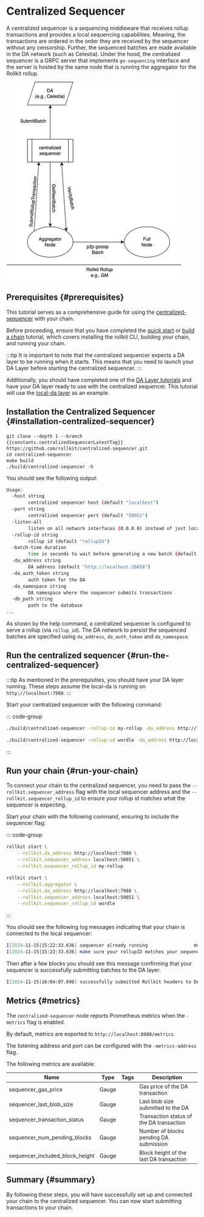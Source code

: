 # Centralized Sequencer

<!-- markdownlint-disable MD033 -->
<script setup>
import constants from '../../.vitepress/constants/constants.js'
</script>

A centralized sequencer is a sequencing middleware that receives rollup transactions and provides a local sequencing capabilities. Meaning, the transactions are ordered in the order they are received by the sequencer without any censorship. Further, the sequenced batches are made available in the DA network (such as Celestia). Under the hood, the centralized sequencer is a GRPC server that implements `go-sequencing` interface and the server is hosted by the same node that is running the aggregator for the Rollkit rollup.

![Rollkit with Centralized Sequencer](/public/img/sequencing.jpg)

## Prerequisites {#prerequisites}

This tutorial serves as a comprehensive guide for using the [centralized-sequencer](https://github.com/rollkit/centralized-sequencer) with your chain. 

Before proceeding, ensure that you have completed the [quick start](/tutorials/quick-start) or [build a chain](/tutorials/wordle) tutorial, which covers installing the rollkit CLI, building your chain, and running your chain.

:::tip
It is important to note that the centralized sequencer expects a DA layer to be running when it starts. This means that you need to launch your DA Layer before starting the centralized sequencer.
:::

Additionally, you should have completed one of the [DA Layer tutorials](../da/overview) and have your DA layer ready to use with the centralized sequencer. This tutorial will use the [local-da layer](../da/local) as an example.

## Installation the Centralized Sequencer {#installation-centralized-sequencer}

```sh-vue
git clone --depth 1 --branch {{constants.centralizedSequencerLatestTag}} https://github.com/rollkit/centralized-sequencer.git
cd centralized-sequencer
make build
./build/centralized-sequencer -h
```

You should see the following output:

```sh
Usage:
  -host string
    	centralized sequencer host (default "localhost")
  -port string
    	centralized sequencer port (default "50051")
  -listen-all
    	listen on all network interfaces (0.0.0.0) instead of just localhost
  -rollup-id string
    	rollup id (default "rollupId")
  -batch-time duration
    	time in seconds to wait before generating a new batch (default 2s)
  -da_address string
    	DA address (default "http://localhost:26658")
  -da_auth_token string
    	auth token for the DA
  -da_namespace string
    	DA namespace where the sequencer submits transactions
  -db_path string
    	path to the database
...
```

As shown by the help command, a centralized sequencer is configured to serve a rollup (via `rollup_id`). The DA network to persist the sequenced batches are specified using `da_address`, `da_auth_token` and `da_namespace`.


## Run the centralized sequencer {#run-the-centralized-sequencer}

:::tip
As mentioned in the prerequisities, you should have your DA layer running. These steps assume the local-da is running on `http://localhost:7980`.
:::

Start your centralized sequencer with the following command:

::: code-group

```sh [Quick Start]
./build/centralized-sequencer -rollup-id my-rollup -da_address http://localhost:7980
```

```sh [Build a Chain]
./build/centralized-sequencer -rollup-id wordle -da_address http://localhost:7980
```
:::


## Run your chain {#run-your-chain}

To connect your chain to the centralized sequencer, you need to pass the `--rollkit.sequencer_address` flag with the local sequencer address and the `--rollkit.sequencer_rollup_id` to ensure your rollup id matches what the sequencer is expecting.

Start your chain with the following command, ensuring to include the sequencer flag:

::: code-group

```sh [Quick Start]
rollkit start \
    --rollkit.da_address http://localhost:7980 \
    --rollkit.sequencer_address localhost:50051 \
    --rollkit.sequencer_rollup_id my-rollup
```

```sh [Wordle Chain]
rollkit start \
    --rollkit.aggregator \
    --rollkit.da_address http://localhost:7980 \
    --rollkit.sequencer_address localhost:50051 \
    --rollkit.sequencer_rollup_id wordle
```

:::

You should see the following log messages indicating that your chain is connected to the local sequencer:

```sh
I[2024-11-15|15:22:33.636] sequencer already running                 module=main address=localhost:50051
I[2024-11-15|15:22:33.636] make sure your rollupID matches your sequencer module=main rollupID=my-rollup
```

Then after a few blocks you should see this message confirming that your sequencer is successfully submitting batches to the DA layer:

```sh
I[2024-11-15|16:04:07.698] successfully submitted Rollkit headers to DA layer module=BlockManager gasPrice=-1 daHeight=1 headerCount=14
```

## Metrics {#metrics}

The `centralized-sequencer` node reports Prometheus metrics when the `-metrics` flag is enabled.

By default, metrics are exported to `http://localhost:8080/metrics`.

The listening address and port can be configured with the `-metrics-address` flag.

The following metrics are available:

| **Name**                                  | **Type**  | **Tags**  | **Description**                                                        |
|-------------------------------------------|-----------|-----------|------------------------------------------------------------------------|
| sequencer_gas_price                       | Gauge     |           | Gas price of the DA transaction                                         |
| sequencer_last_blob_size                  | Gauge     |           | Last blob size submitted to the DA                                      |
| sequencer_transaction_status              | Gauge     |           | Transaction status of the DA transaction                                |
| sequencer_num_pending_blocks              | Gauge     |           | Number of blocks pending DA submission                                  |
| sequencer_included_block_height           | Gauge     |           | Block height of the last DA transaction                                 |

## Summary {#summary}

By following these steps, you will have successfully set up and connected your chain to the centralized sequencer. You can now start submitting transactions to your chain.

